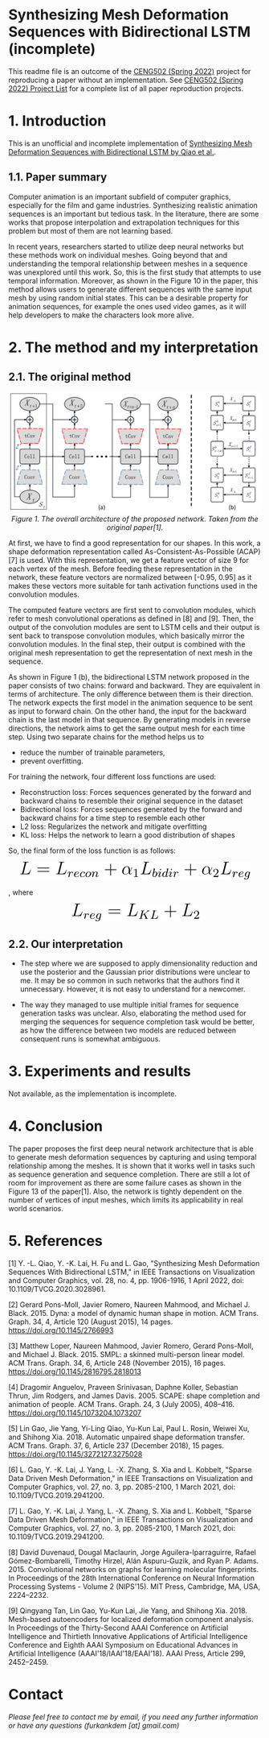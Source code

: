 # Synthesizing Mesh Deformation Sequences with Bidirectional LSTM (incomplete)

This readme file is an outcome of the [CENG502 (Spring 2022)](https://ceng.metu.edu.tr/~skalkan/ADL/) project for reproducing a paper without an implementation. See [CENG502 (Spring 2022) Project List]([https://github.com/sinankalkan/CENG502-Spring2021](https://github.com/CENG502-Projects/CENG502-Spring2022)) for a complete list of all paper reproduction projects.

# 1. Introduction

This is an unofficial and incomplete implementation of [Synthesizing Mesh Deformation Sequences with Bidirectional LSTM by Qiao et al.](https://ieeexplore.ieee.org/document/9217964).

## 1.1. Paper summary

Computer animation is an important subfield of computer graphics, especially for the film and game industries. Synthesizing realistic animation sequences is an important but tedious task. In the literature, there are some works that propose interpolation and extrapolation techniques for this problem but most of them are not learning based.

In recent years, researchers started to utilize deep neural networks but these methods work on individual meshes. Going beyond that and understanding the temporal relationship between meshes in a sequence was unexplored until this work. So, this is the first study that attempts to use temporal information. Moreover, as shown in the Figure 10 in the paper, this method allows users to generate different sequences with the same input mesh by using random initial states. This can be a desirable property for animation sequences, for example the ones used video games, as it will help developers to make the characters look more alive.

# 2. The method and my interpretation

## 2.1. The original method

<p align="center">
  <img src="readme_fig/network_arch.png">
  <i>Figure 1. The overall architecture of the proposed network. Taken from the original paper[1].</i>
</p>

At first, we have to find a good representation for our shapes. In this work, a shape deformation representation called As-Consistent-As-Possible (ACAP)[7] is used. With this representation, we get a feature vector of size 9 for each vertex of the mesh. Before feeding these representation in the network, these feature vectors are normalized between [-0.95, 0.95] as it makes these vectors more suitable for tanh activation functions used in the convolution modules.

The computed feature vectors are first sent to convolution modules, which refer to mesh convolutional operations as defined in [8] and [9]. Then, the output of the convolution modules are sent to LSTM cells and their output is sent back to transpose convolution modules, which basically mirror the convolution modules. In the final step, their output is combined with the original mesh representation to get the representation of next mesh in the sequence.

As shown in Figure 1 (b), the bidirectional LSTM network proposed in the paper consists of two chains: forward and backward. They are equivalent in terms of architecture. The only difference between them is their direction. The network expects the first model in the animation sequence to be sent as input to forward chain. On the other hand, the input for the backward chain is the last model in that sequence. By generating models in reverse directions, the network aims to get the same output mesh for each time step. Using two separate chains for the method helps us to 
* reduce the number of trainable parameters,
* prevent overfitting.

For training the network, four different loss functions are used:
* Reconstruction loss: Forces sequences generated by the forward and backward chains to resemble their original sequence in the dataset
* Bidirectional loss: Forces sequences generated by the forward and backward chains for a time step to resemble each other
* L2 loss: Regularizes the network and mitigate overfitting
* KL loss: Helps the network to learn a good distribution of shapes

So, the final form of the loss function is as follows:

<p align="center">
  <img src="readme_fig/loss_combined.svg">
</p>

, where

<p align="center">
  <img src="readme_fig/loss_reg.svg">
</p>

## 2.2. Our interpretation 

* The step where we are supposed to apply dimensionality reduction and use the posterior and the Gaussian prior distributions were unclear to me. It may be so common in such networks that the authors find it unnecessary. However, it is not easy to understand for a newcomer.

* The way they managed to use multiple initial frames for sequence generation tasks was unclear. Also, elaborating the method used for merging the sequences for sequence completion task would be better, as how the difference between two models are reduced between consequent runs is somewhat ambiguous.

# 3. Experiments and results

Not available, as the implementation is incomplete.

# 4. Conclusion

The paper proposes the first deep neural network architecture that is able to generate mesh deformation sequences by capturing and using temporal relationship among the meshes. It is shown that it works well in tasks such as sequence generation and sequence completion. There are still a lot of room for improvement as there are some failure cases as shown in the Figure 13 of the paper[1]. Also, the network is tightly dependent on the number of vertices of input meshes, which limits its applicability in real world scenarios.

# 5. References

[1] Y. -L. Qiao, Y. -K. Lai, H. Fu and L. Gao, "Synthesizing Mesh Deformation Sequences With Bidirectional LSTM," in IEEE Transactions on Visualization and Computer Graphics, vol. 28, no. 4, pp. 1906-1916, 1 April 2022, doi: 10.1109/TVCG.2020.3028961.

[2] Gerard Pons-Moll, Javier Romero, Naureen Mahmood, and Michael J. Black. 2015. Dyna: a model of dynamic human shape in motion. ACM Trans. Graph. 34, 4, Article 120 (August 2015), 14 pages. https://doi.org/10.1145/2766993

[3] Matthew Loper, Naureen Mahmood, Javier Romero, Gerard Pons-Moll, and Michael J. Black. 2015. SMPL: a skinned multi-person linear model. ACM Trans. Graph. 34, 6, Article 248 (November 2015), 16 pages. https://doi.org/10.1145/2816795.2818013

[4] Dragomir Anguelov, Praveen Srinivasan, Daphne Koller, Sebastian Thrun, Jim Rodgers, and James Davis. 2005. SCAPE: shape completion and animation of people. ACM Trans. Graph. 24, 3 (July 2005), 408–416. https://doi.org/10.1145/1073204.1073207

[5] Lin Gao, Jie Yang, Yi-Ling Qiao, Yu-Kun Lai, Paul L. Rosin, Weiwei Xu, and Shihong Xia. 2018. Automatic unpaired shape deformation transfer. ACM Trans. Graph. 37, 6, Article 237 (December 2018), 15 pages. https://doi.org/10.1145/3272127.3275028

[6] L. Gao, Y. -K. Lai, J. Yang, L. -X. Zhang, S. Xia and L. Kobbelt, "Sparse Data Driven Mesh Deformation," in IEEE Transactions on Visualization and Computer Graphics, vol. 27, no. 3, pp. 2085-2100, 1 March 2021, doi: 10.1109/TVCG.2019.2941200.

[7] L. Gao, Y. -K. Lai, J. Yang, L. -X. Zhang, S. Xia and L. Kobbelt, "Sparse Data Driven Mesh Deformation," in IEEE Transactions on Visualization and Computer Graphics, vol. 27, no. 3, pp. 2085-2100, 1 March 2021, doi: 10.1109/TVCG.2019.2941200.

[8] David Duvenaud, Dougal Maclaurin, Jorge Aguilera-Iparraguirre, Rafael Gómez-Bombarelli, Timothy Hirzel, Alán Aspuru-Guzik, and Ryan P. Adams. 2015. Convolutional networks on graphs for learning molecular fingerprints. In Proceedings of the 28th International Conference on Neural Information Processing Systems - Volume 2 (NIPS'15). MIT Press, Cambridge, MA, USA, 2224–2232.

[9] Qingyang Tan, Lin Gao, Yu-Kun Lai, Jie Yang, and Shihong Xia. 2018. Mesh-based autoencoders for localized deformation component analysis. In Proceedings of the Thirty-Second AAAI Conference on Artificial Intelligence and Thirtieth Innovative Applications of Artificial Intelligence Conference and Eighth AAAI Symposium on Educational Advances in Artificial Intelligence (AAAI'18/IAAI'18/EAAI'18). AAAI Press, Article 299, 2452–2459.

# Contact

_Please feel free to contact me by email, if you need any further information or have any questions (furkankdem [at] gmail.com)_
